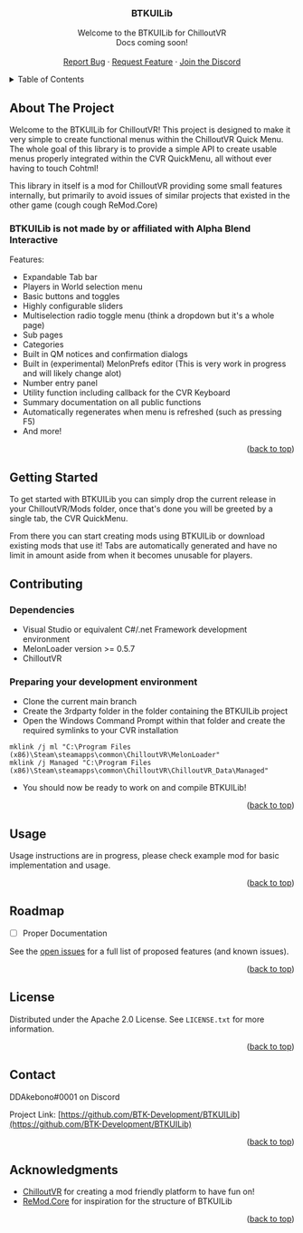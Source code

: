 <!-- PROJECT LOGO -->
<br />
<div align="center">
<h3 align="center">BTKUILib</h3>

  <p align="center">
    Welcome to the BTKUILib for ChilloutVR
    <br />
    Docs coming soon!
    <br />
    <br />
    <a href="https://github.com/github_username/BTKUILib/issues">Report Bug</a>
    ·
    <a href="https://github.com/github_username/BTKUILib/issues">Request Feature</a>
    ·
    <a href="https://discord.gg/z3wAVGmFQP">Join the Discord</a>
  </p>
</div>



<!-- TABLE OF CONTENTS -->
<details>
  <summary>Table of Contents</summary>
  <ol>
    <li>
      <a href="#about-the-project">About The Project</a>
    </li>
    <li>
      <a href="#getting-started">Getting Started</a>
      <ul>
        <li><a href="#prerequisites">Prerequisites</a></li>
        <li><a href="#installation">Installation</a></li>
      </ul>
    </li>
    <li><a href="#usage">Usage</a></li>
    <li><a href="#roadmap">Roadmap</a></li>
    <li><a href="#contributing">Contributing</a></li>
    <li><a href="#license">License</a></li>
    <li><a href="#contact">Contact</a></li>
    <li><a href="#acknowledgments">Acknowledgments</a></li>
  </ol>
</details>



<!-- ABOUT THE PROJECT -->
## About The Project

Welcome to the BTKUILib for ChilloutVR! This project is designed to make it very simple to create functional menus within the ChilloutVR Quick Menu.
The whole goal of this library is to provide a simple API to create usable menus properly integrated within the CVR QuickMenu, all without ever having to touch Cohtml!

This library in itself is a mod for ChilloutVR providing some small features internally, but primarily to avoid issues of similar projects that existed in the other game (cough cough ReMod.Core)

### BTKUILib is not made by or affiliated with Alpha Blend Interactive

Features:
 - Expandable Tab bar
 - Players in World selection menu
 - Basic buttons and toggles
 - Highly configurable sliders
 - Multiselection radio toggle menu (think a dropdown but it's a whole page)
 - Sub pages
 - Categories
 - Built in QM notices and confirmation dialogs
 - Built in (experimental) MelonPrefs editor (This is very work in progress and will likely change alot)
 - Number entry panel
 - Utility function including callback for the CVR Keyboard
 - Summary documentation on all public functions
 - Automatically regenerates when menu is refreshed (such as pressing F5)
 - And more!

<p align="right">(<a href="#readme-top">back to top</a>)</p>

<!-- GETTING STARTED -->
## Getting Started

To get started with BTKUILib you can simply drop the current release in your ChilloutVR/Mods folder, once that's done you will be greeted by a single tab, the CVR QuickMenu.

From there you can start creating mods using BTKUILib or download existing mods that use it! Tabs are automatically generated and have no limit in amount aside from when it becomes unusable for players.

## Contributing

### Dependencies
 - Visual Studio or equivalent C#/.net Framework development environment
 - MelonLoader version >= 0.5.7
 - ChilloutVR

### Preparing your development environment
 - Clone the current main branch
 - Create the 3rdparty folder in the folder containing the BTKUILib project
 - Open the Windows Command Prompt within that folder and create the required symlinks to your CVR installation
```
mklink /j ml "C:\Program Files (x86)\Steam\steamapps\common\ChilloutVR\MelonLoader"
mklink /j Managed "C:\Program Files (x86)\Steam\steamapps\common\ChilloutVR\ChilloutVR_Data\Managed"
```
 - You should now be ready to work on and compile BTKUILib!

<p align="right">(<a href="#readme-top">back to top</a>)</p>

<!-- USAGE EXAMPLES -->
## Usage

Usage instructions are in progress, please check example mod for basic implementation and usage.

<p align="right">(<a href="#readme-top">back to top</a>)</p>



<!-- ROADMAP -->
## Roadmap

- [ ] Proper Documentation 

See the [open issues](https://github.com/BTK-Development/BTKUILib/issues) for a full list of proposed features (and known issues).

<p align="right">(<a href="#readme-top">back to top</a>)</p>

<!-- LICENSE -->
## License

Distributed under the Apache 2.0 License. See `LICENSE.txt` for more information.

<p align="right">(<a href="#readme-top">back to top</a>)</p>



<!-- CONTACT -->
## Contact

DDAkebono#0001 on Discord

Project Link: [https://github.com/BTK-Development/BTKUILib](https://github.com/BTK-Development/BTKUILib)

<p align="right">(<a href="#readme-top">back to top</a>)</p>



<!-- ACKNOWLEDGMENTS -->
## Acknowledgments

* [ChilloutVR](https://store.steampowered.com/app/661130/ChilloutVR/) for creating a mod friendly platform to have fun on!
* [ReMod.Core](https://github.com/RequiDev/ReMod.Core) for inspiration for the structure of BTKUILib

<p align="right">(<a href="#readme-top">back to top</a>)</p>
